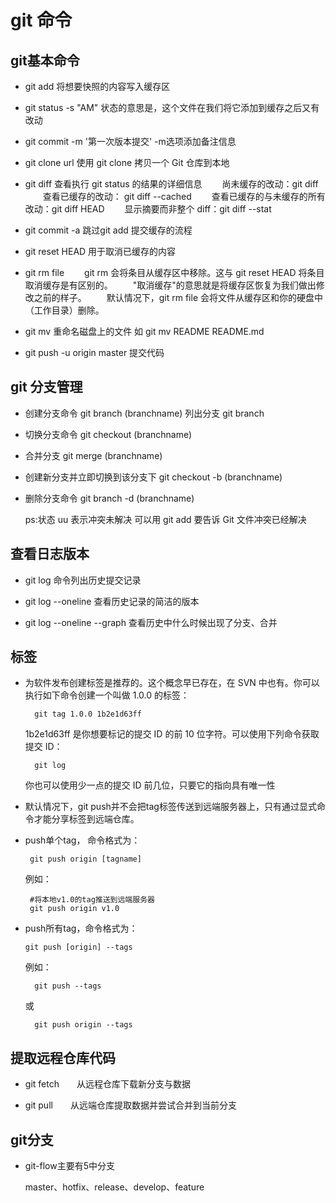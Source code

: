 # git 命令
 
 ## git基本命令
    
- git add 将想要快照的内容写入缓存区

- git status -s "AM" 状态的意思是，这个文件在我们将它添加到缓存之后又有改动

- git commit -m '第一次版本提交' -m选项添加备注信息

- git clone url 使用 git clone 拷贝一个 Git 仓库到本地

- git diff 查看执行 git status 的结果的详细信息
　　尚未缓存的改动：git diff
　　查看已缓存的改动： git diff --cached
　　查看已缓存的与未缓存的所有改动：git diff HEAD
　　显示摘要而非整个 diff：git diff --stat
- git commit -a 跳过git add 提交缓存的流程 

- git reset HEAD 用于取消已缓存的内容

- git rm file 
　　git rm 会将条目从缓存区中移除。这与 git reset HEAD 将条目取消缓存是有区别的。
　　"取消缓存"的意思就是将缓存区恢复为我们做出修改之前的样子。
　　默认情况下，git rm file 会将文件从缓存区和你的硬盘中（工作目录）删除。

- git mv 重命名磁盘上的文件 如 git mv README README.md

- git push -u origin master 提交代码

## git 分支管理

- 创建分支命令 git branch (branchname) 列出分支 git branch

- 切换分支命令 git checkout (branchname)

- 合并分支 git merge (branchname)

- 创建新分支并立即切换到该分支下 git checkout -b (branchname)

- 删除分支命令 git branch -d (branchname)

    ps:状态 uu 表示冲突未解决 可以用 git add 要告诉 Git 文件冲突已经解决

## 查看日志版本

- git log 命令列出历史提交记录

- git log --oneline 查看历史记录的简洁的版本

- git log --oneline --graph 查看历史中什么时候出现了分支、合并

## 标签

- 为软件发布创建标签是推荐的。这个概念早已存在，在 SVN 中也有。你可以执行如下命令创建一个叫做 1.0.0 的标签：

        git tag 1.0.0 1b2e1d63ff

    1b2e1d63ff 是你想要标记的提交 ID 的前 10 位字符。可以使用下列命令获取提交 ID：

        git log

    你也可以使用少一点的提交 ID 前几位，只要它的指向具有唯一性

- 默认情况下，git push并不会把tag标签传送到远端服务器上，只有通过显式命令才能分享标签到远端仓库。

-  push单个tag，
    命令格式为：
    
        git push origin [tagname]

    例如：

        #将本地v1.0的tag推送到远端服务器
        git push origin v1.0 

- push所有tag，命令格式为：

      git push [origin] --tags

    例如：

        git push --tags
    或

        git push origin --tags

## 提取远程仓库代码

- git fetch　　从远程仓库下载新分支与数据

- git pull　　从远端仓库提取数据并尝试合并到当前分支

##  git分支

- git-flow主要有5中分支

    master、hotfix、release、develop、feature